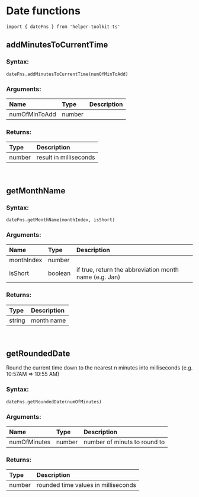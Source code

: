 # Date functions
```
import { dateFns } from 'helper-toolkit-ts'
```

## addMinutesToCurrentTime

### Syntax:

```
dateFns.addMinutesToCurrentTime(numOfMinToAdd)
```

### Arguments: 

|Name | Type | Description |
|:--  |:--   | :--         |
| numOfMinToAdd | number |  |

### Returns:

| Type | Description |
|:--   | :--         |
| number | result in milliseconds  |

<br/>

## getMonthName



### Syntax:

```
dateFns.getMonthName(monthIndex, isShort)
```

### Arguments: 

|Name | Type | Description |
|:--  |:--   | :--         |
| monthIndex | number |  |
| isShort | boolean | if true, return the abbreviation month name (e.g. Jan) |

### Returns:

| Type | Description |
|:--   | :--         |
| string | month name |

<br/>

## getRoundedDate

Round the current time down to the nearest n minutes into milliseconds (e.g. 10:57AM => 10:55 AM)

### Syntax:

```
dateFns.getRoundedDate(numOfMinutes)
```

### Arguments: 

|Name | Type | Description |
|:--  |:--   | :--         |
| numOfMinutes | number | number of minuts to round to |

### Returns:

| Type | Description |
|:--   | :--         |
| number | rounded time values in milliseconds |